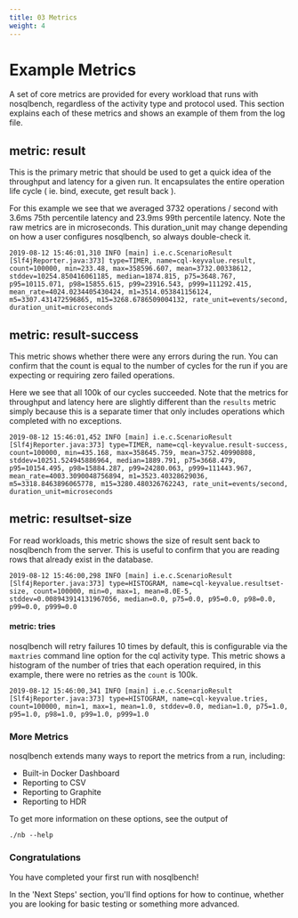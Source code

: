 ```yaml
---
title: 03 Metrics
weight: 4
---
```


# Example Metrics

A set of core metrics are provided for every workload that runs with nosqlbench,
 regardless of the activity type and protocol used. This section explains each of
  these metrics and shows an example of them from the log file.

## metric: result

This is the primary metric that should be used to get a quick idea of the
throughput and latency for a given run. It encapsulates the entire
operation life cycle ( ie. bind, execute, get result back ).

For this example we see that we averaged 3732 operations / second with 3.6ms
 75th percentile latency and 23.9ms 99th percentile latency. Note the raw metrics are
  in microseconds. This duration_unit may change depending on how a user configures
  nosqlbench, so always double-check it.

```
2019-08-12 15:46:01,310 INFO [main] i.e.c.ScenarioResult [Slf4jReporter.java:373] type=TIMER, name=cql-keyvalue.result, count=100000, min=233.48, max=358596.607, mean=3732.00338612, stddev=10254.850416061185, median=1874.815, p75=3648.767, p95=10115.071, p98=15855.615, p99=23916.543, p999=111292.415, mean_rate=4024.0234405430424, m1=3514.053841156124, m5=3307.431472596865, m15=3268.6786509004132, rate_unit=events/second, duration_unit=microseconds
```

## metric: result-success

This metric shows whether there were any errors during the run. You can confirm that
 the count is equal to the number of cycles for the run if
  you are expecting or requiring zero failed operations.

Here we see that all 100k of our cycles succeeded. Note that the metrics for throughput
and latency here are slightly different than the `results` metric simply because this
 is a separate timer that only includes operations which completed with no exceptions.

```
2019-08-12 15:46:01,452 INFO [main] i.e.c.ScenarioResult [Slf4jReporter.java:373] type=TIMER, name=cql-keyvalue.result-success, count=100000, min=435.168, max=358645.759, mean=3752.40990808, stddev=10251.524945886964, median=1889.791, p75=3668.479, p95=10154.495, p98=15884.287, p99=24280.063, p999=111443.967, mean_rate=4003.3090048756894, m1=3523.40328629036, m5=3318.8463896065778, m15=3280.480326762243, rate_unit=events/second, duration_unit=microseconds
```

## metric: resultset-size

For read workloads, this metric shows the size of result sent back to nosqlbench
from the server. This is useful to confirm that you are reading rows that already
exist in the database.

```
2019-08-12 15:46:00,298 INFO [main] i.e.c.ScenarioResult [Slf4jReporter.java:373] type=HISTOGRAM, name=cql-keyvalue.resultset-size, count=100000, min=0, max=1, mean=8.0E-5, stddev=0.008943914131967056, median=0.0, p75=0.0, p95=0.0, p98=0.0, p99=0.0, p999=0.0
```

#### metric: tries

nosqlbench will retry failures 10 times by default, this is configurable via the `maxtries` command line
option for the cql activity type. This metric shows a histogram of the number of tries that each operation
required, in this example, there were no retries as the `count` is 100k.
```
2019-08-12 15:46:00,341 INFO [main] i.e.c.ScenarioResult [Slf4jReporter.java:373] type=HISTOGRAM, name=cql-keyvalue.tries, count=100000, min=1, max=1, mean=1.0, stddev=0.0, median=1.0, p75=1.0, p95=1.0, p98=1.0, p99=1.0, p999=1.0
```

### More Metrics

nosqlbench extends many ways to report the metrics from a run, including:

- Built-in Docker Dashboard
- Reporting to CSV
- Reporting to Graphite
- Reporting to HDR


To get more information on these options, see the output of

    ./nb --help

### Congratulations

You have completed your first run with nosqlbench!

In the 'Next Steps' section, you'll find options for how to continue, whether you are looking
for basic testing or something more advanced.

